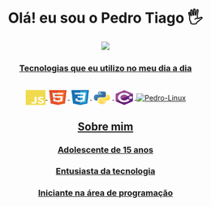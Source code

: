 

<div align="center">

# Olá! eu sou o Pedro Tiago 🖐️

  
  <a href="https://github.com/PedroTiago23">
  <img height="180em" src="https://github-readme-stats.vercel.app/api?username=PedroTiago23&show_icons=true&theme=dracula&include_all_commits=true&count_private=true"/>

### Tecnologias que eu utilizo no meu dia a dia
   
<div style="display: inline_block"><br>
  <img align="center" alt="Pedro-Js" height="30" width="40" src="https://raw.githubusercontent.com/devicons/devicon/master/icons/javascript/javascript-plain.svg">
  <img align="center" alt="Pedro-HTML" height="30" width="40" src="https://raw.githubusercontent.com/devicons/devicon/master/icons/html5/html5-original.svg">
  <img align="center" alt="Pedro-CSS" height="30" width="40" src="https://raw.githubusercontent.com/devicons/devicon/master/icons/css3/css3-original.svg">
  <img align="center" alt="Pedro-Python" height="30" width="40" src="https://raw.githubusercontent.com/devicons/devicon/master/icons/python/python-original.svg">
  <img align="center" alt="Pedro-Csharp" height="30" width="40" src="https://raw.githubusercontent.com/devicons/devicon/master/icons/csharp/csharp-original.svg">
  <img align="center" alt="Pedro-Linux" height="30" width="40" src="https://cdn.jsdelivr.net/gh/devicons/devicon/icons/linux/linux-original.svg" />

  ## Sobre mim
  
  ### Adolescente de 15 anos
  ### Entusiasta da tecnologia
  ### Iniciante na área de programação 
  ### 
  
  
  
